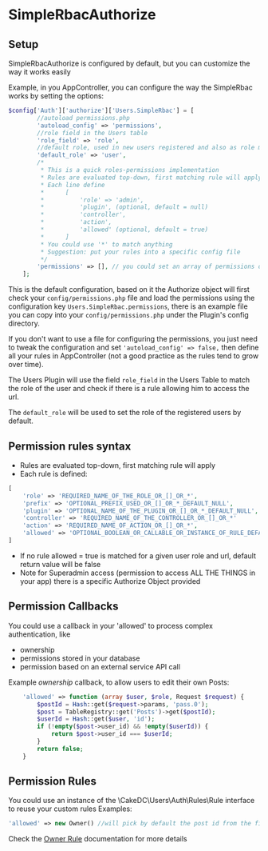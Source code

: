 SimpleRbacAuthorize
=============

Setup
---------------

SimpleRbacAuthorize is configured by default, but you can customize the way it works easily

Example, in you AppController, you can configure the way the SimpleRbac works by setting the options:

```php
$config['Auth']['authorize']['Users.SimpleRbac'] = [
        //autoload permissions.php
        'autoload_config' => 'permissions',
        //role field in the Users table
        'role_field' => 'role',
        //default role, used in new users registered and also as role matcher when no role is available
        'default_role' => 'user',
        /*
         * This is a quick roles-permissions implementation
         * Rules are evaluated top-down, first matching rule will apply
         * Each line define
         *      [
         *          'role' => 'admin',
         *          'plugin', (optional, default = null)
         *          'controller',
         *          'action',
         *          'allowed' (optional, default = true)
         *      ]
         * You could use '*' to match anything
         * Suggestion: put your rules into a specific config file
         */
        'permissions' => [], // you could set an array of permissions or load them using a file 'autoload_config'
    ];
```

This is the default configuration, based on it the Authorize object will first check your ```config/permissions.php```
file and load the permissions using the configuration key ```Users.SimpleRbac.permissions```, there is an
example file you can copy into your ```config/permissions.php``` under the Plugin's config directory.

If you don't want to use a file for configuring the permissions, you just need to tweak the configuration and set
```'autoload_config' => false,``` then define all your rules in AppController (not a good practice as the rules
tend to grow over time).

The Users Plugin will use the field ```role_field``` in the Users Table to match the role of the user and
check if there is a rule allowing him to access the url.

The ```default_role``` will be used to set the role of the registered users by default.

Permission rules syntax
-----------------

* Rules are evaluated top-down, first matching rule will apply
* Each rule is defined:
```php
[
    'role' => 'REQUIRED_NAME_OF_THE_ROLE_OR_[]_OR_*',
    'prefix' => 'OPTIONAL_PREFIX_USED_OR_[]_OR_*_DEFAULT_NULL',
    'plugin' => 'OPTIONAL_NAME_OF_THE_PLUGIN_OR_[]_OR_*_DEFAULT_NULL',
    'controller' => 'REQUIRED_NAME_OF_THE_CONTROLLER_OR_[]_OR_*'
    'action' => 'REQUIRED_NAME_OF_ACTION_OR_[]_OR_*',
    'allowed' => 'OPTIONAL_BOOLEAN_OR_CALLABLE_OR_INSTANCE_OF_RULE_DEFAULT_TRUE'
]
```
* If no rule allowed = true is matched for a given user role and url, default return value will be false
* Note for Superadmin access (permission to access ALL THE THINGS in your app) there is a specific Authorize Object provided

Permission Callbacks
-----------------
You could use a callback in your 'allowed' to process complex authentication, like
  - ownership
  - permissions stored in your database
  - permission based on an external service API call

Example *ownership* callback, to allow users to edit their own Posts:

```php
    'allowed' => function (array $user, $role, Request $request) {
        $postId = Hash::get($request->params, 'pass.0');
        $post = TableRegistry::get('Posts')->get($postId);
        $userId = Hash::get($user, 'id');
        if (!empty($post->user_id) && !empty($userId)) {
            return $post->user_id === $userId;
        }
        return false;
    }
```

Permission Rules
----------------
You could use an instance of the \CakeDC\Users\Auth\Rules\Rule interface to reuse your custom rules
Examples:
```php
'allowed' => new Owner() //will pick by default the post id from the first pass param
```
Check the [Owner Rule](OwnerRule.md) documentation for more details

